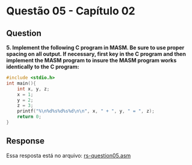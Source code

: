 # Questão 05 - Capítulo 02

## Question

**<p>5. Implement the following C program in MASM. Be sure to use proper spacing on all output. If necessary, first key in the C program and then implement the MASM program to insure the MASM program works identically to the C program:</p>**

```c
#include <stdio.h>
int main(){
    int x, y, z;
    x = 1;
    y = 2;
    z = 3;
    printf("%\n%d%s%d%s%d\n\n", x, " + ", y, " = ", z);
    return 0;
}
```

## Response

Essa resposta está no arquivo: <a href="./rs-question05.asm">rs-question05.asm</a>
